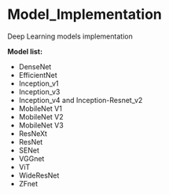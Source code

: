 # Model_Implementation
Deep Learning models implementation

**Model list:**
- DenseNet
- EfficientNet
- Inception_v1
- Inception_v3
- Inception_v4 and Inception-Resnet_v2
- MobileNet V1
- MobileNet V2
- MobileNet V3
- ResNeXt
- ResNet
- SENet
- VGGnet
- ViT
- WideResNet
- ZFnet
